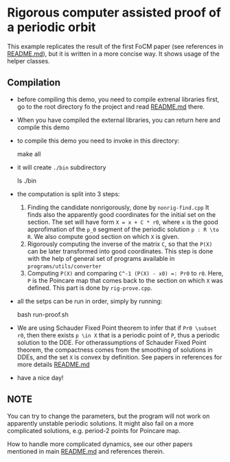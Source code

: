Rigorous computer assisted proof of a periodic orbit
====================================================

This example replicates the result of the first FoCM paper 
(see references in [README.md](../../../README.md)),
but it is written in a more concise way. It shows usage of
the helper classes.

Compilation
-----------

 * before compiling this demo, you need to compile extrenal libraries
   first, go to the root directory fo the project and read [README.md](../../../README.md)
   there.
 
 * When you have compiled the external libraries, you can return here 
   and compile this demo 
 
 * to compile this demo you need to invoke in this directory:
 
     make all
     
 * it will create ``./bin`` subdirectory
 
     ls ./bin
 
 * the computation is split into 3 steps:
    1. Finding the candidate nonrigorously, done by ``nonrig-find.cpp`` 
       It finds also the apparently good coordinates for the initial set on the section.
       The set will have form ``X = x + C * r0``, where ``x`` is the good approfimation of the ``p_0``
       segment of the periodic solution ``p : R \to R``. We also compute good section on which ``X`` is given.
    2. Rigorously computing the inverse of the matrix ``C``, so that the ``P(X)`` can be later 
       transformed into good coordinates. This step is done with the help of general set of 
       programs available in ``programs/utils/converter``    
    3. Computing ``P(X)`` and comparing ``C^-1 (P(X) - x0) =: Pr0`` to ``r0``.
	   Here, ``P`` is the Poincare map that comes back to the section on which ``X`` was defined. 
	   This part is done by ``rig-prove.cpp``.
       
 * all the setps can be run in order, simply by running:
 
	bash run-proof.sh
    
 * We are using Schauder Fixed Point theorem to infer that if ``Pr0 \subset r0``, then there exists
   ``p \in X`` that is a periodic point of ``P``, thus a periodic solution to the DDE. 
   For otherassumptions of Schauder Fixed Point theorem, the compactness comes from the smoothing
   of solutions in DDEs, and the set ``X`` is convex by definition. See papers in references for more details 
   [README.md](../../../README.md)
 
 * have a nice day!

NOTE
----

You can try to change the parameters, but the program will not work
on apparently unstable periodic solutions. It might also
fail on a more complicated solutions, e.g. period-2 points for 
Poincare map.

How to handle more complicated dynamics, see our other papers
mentioned in main [README.md](../../../README.md) and references 
therein.